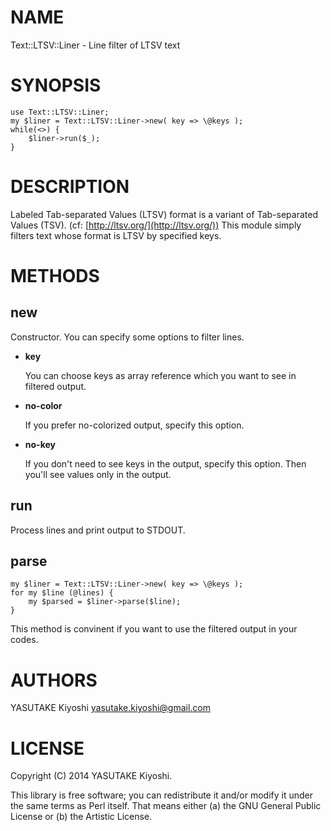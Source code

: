 # NAME

Text::LTSV::Liner - Line filter of LTSV text

# SYNOPSIS

    use Text::LTSV::Liner;
    my $liner = Text::LTSV::Liner->new( key => \@keys );
    while(<>) {
        $liner->run($_);
    }

# DESCRIPTION

Labeled Tab-separated Values (LTSV) format is a variant of Tab-separated
Values (TSV). (cf: [http://ltsv.org/](http://ltsv.org/))
This module simply filters text whose format is LTSV by specified keys.

# METHODS

## new

Constructor.
You can specify some options to filter lines.

- __key__

    You can choose keys as array reference which you want to see in filtered output.

- __no-color__

    If you prefer no-colorized output, specify this option.

- __no-key__

    If you don't need to see keys in the output, specify this option.
    Then you'll see values only in the output.

## run

Process lines and print output to STDOUT.

## parse

    my $liner = Text::LTSV::Liner->new( key => \@keys );
    for my $line (@lines) {
        my $parsed = $liner->parse($line);
    }

This method is convinent if you want to use the filtered output in your codes.

# AUTHORS

YASUTAKE Kiyoshi <yasutake.kiyoshi@gmail.com>

# LICENSE

Copyright (C) 2014 YASUTAKE Kiyoshi.

This library is free software; you can redistribute it and/or modify it under
the same terms as Perl itself.  That means either (a) the GNU General Public
License or (b) the Artistic License.
